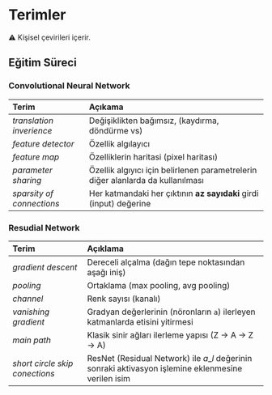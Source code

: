 # Terimler

⚠ Kişisel çevirileri içerir.

## Eğitim Süreci

### Convolutional Neural Network

| Terim | Açıkama |
| :--- | :--- |
| _translation inverience_ | Değişiklikten bağımsız, \(kaydırma, döndürme vs\) |
| _feature detector_ | Özellik algılayıcı |
| _feature map_ | Özelliklerin haritasi \(pixel haritası\) |
| _parameter sharing_ | Özellik algıyıcı için belirlenen parametrelerin diğer alanlarda da kullanılması |
| _sparsity of connections_ | Her katmandaki her çıktının **az sayıdaki** girdi \(input\) değerine |

### Resudial Network

| Terim | Açıklama |
| :--- | :--- |
| _gradient descent_ | Dereceli alçalma \(dağın tepe noktasından aşağı iniş\) |
| _pooling_ | Ortaklama \(max pooling, avg pooling\) |
| _channel_ | Renk sayısı \(kanalı\) |
| _vanishing gradient_ | Gradyan değerlerinin \(nöronların `a`\) ilerleyen katmanlarda etisini yitirmesi |
| _main path_ | Klasik sinir ağları ilerleme yapısı \(Z -&gt; A -&gt; Z -&gt; A\) |
| _short circle skip conections_ | ResNet \(Residual Network\) ile $a\_l$ değerinin sonraki aktivasyon işlemine eklenmesine verilen isim |

